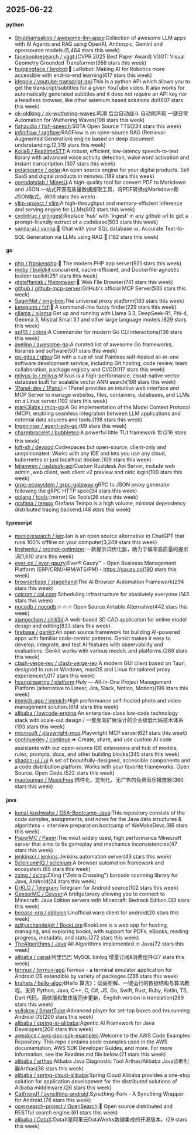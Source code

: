 ## 2025-06-22

#### python
* [Shubhamsaboo / awesome-llm-apps](https://github.com/Shubhamsaboo/awesome-llm-apps):Collection of awesome LLM apps with AI Agents and RAG using OpenAI, Anthropic, Gemini and opensource models.(5,464 stars this week)
* [facebookresearch / vggt](https://github.com/facebookresearch/vggt):[CVPR 2025 Best Paper Award] VGGT: Visual Geometry Grounded Transformer(956 stars this week)
* [huggingface / lerobot](https://github.com/huggingface/lerobot):🤗 LeRobot: Making AI for Robotics more accessible with end-to-end learning(617 stars this week)
* [jdepoix / youtube-transcript-api](https://github.com/jdepoix/youtube-transcript-api):This is a python API which allows you to get the transcript/subtitles for a given YouTube video. It also works for automatically generated subtitles and it does not require an API key nor a headless browser, like other selenium based solutions do!(607 stars this week)
* [ok-oldking / ok-wuthering-waves](https://github.com/ok-oldking/ok-wuthering-waves):鸣潮 后台自动战斗 自动刷声骸 一键日常 Automation for Wuthering Waves(198 stars this week)
* [fishaudio / fish-speech](https://github.com/fishaudio/fish-speech):SOTA Open Source TTS(234 stars this week)
* [infiniflow / ragflow](https://github.com/infiniflow/ragflow):RAGFlow is an open-source RAG (Retrieval-Augmented Generation) engine based on deep document understanding.(2,319 stars this week)
* [KoljaB / RealtimeSTT](https://github.com/KoljaB/RealtimeSTT):A robust, efficient, low-latency speech-to-text library with advanced voice activity detection, wake word activation and instant transcription.(307 stars this week)
* [polarsource / polar](https://github.com/polarsource/polar):An open source engine for your digital products. Sell SaaS and digital products in minutes.(189 stars this week)
* [opendatalab / MinerU](https://github.com/opendatalab/MinerU):A high-quality tool for convert PDF to Markdown and JSON.一站式开源高质量数据提取工具，将PDF转换成Markdown和JSON格式。(606 stars this week)
* [vllm-project / vllm](https://github.com/vllm-project/vllm):A high-throughput and memory-efficient inference and serving engine for LLMs(802 stars this week)
* [cyclotruc / gitingest](https://github.com/cyclotruc/gitingest):Replace 'hub' with 'ingest' in any github url to get a prompt-friendly extract of a codebase(503 stars this week)
* [vanna-ai / vanna](https://github.com/vanna-ai/vanna):🤖 Chat with your SQL database 📊. Accurate Text-to-SQL Generation via LLMs using RAG 🔄.(182 stars this week)

#### go
* [php / frankenphp](https://github.com/php/frankenphp):🧟 The modern PHP app server(921 stars this week)
* [moby / buildkit](https://github.com/moby/buildkit):concurrent, cache-efficient, and Dockerfile-agnostic builder toolkit(251 stars this week)
* [gtsteffaniak / filebrowser](https://github.com/gtsteffaniak/filebrowser):📂 Web File Browser(741 stars this week)
* [github / github-mcp-server](https://github.com/github/github-mcp-server):GitHub's official MCP Server(535 stars this week)
* [SagerNet / sing-box](https://github.com/SagerNet/sing-box):The universal proxy platform(183 stars this week)
* [junegunn / fzf](https://github.com/junegunn/fzf):🌸 A command-line fuzzy finder(229 stars this week)
* [ollama / ollama](https://github.com/ollama/ollama):Get up and running with Llama 3.3, DeepSeek-R1, Phi-4, Gemma 3, Mistral Small 3.1 and other large language models.(829 stars this week)
* [spf13 / cobra](https://github.com/spf13/cobra):A Commander for modern Go CLI interactions(136 stars this week)
* [avelino / awesome-go](https://github.com/avelino/awesome-go):A curated list of awesome Go frameworks, libraries and software(501 stars this week)
* [go-gitea / gitea](https://github.com/go-gitea/gitea):Git with a cup of tea! Painless self-hosted all-in-one software development service, including Git hosting, code review, team collaboration, package registry and CI/CD(117 stars this week)
* [milvus-io / milvus](https://github.com/milvus-io/milvus):Milvus is a high-performance, cloud-native vector database built for scalable vector ANN search(168 stars this week)
* [1Panel-dev / 1Panel](https://github.com/1Panel-dev/1Panel):🔥 1Panel provides an intuitive web interface and MCP Server to manage websites, files, containers, databases, and LLMs on a Linux server.(192 stars this week)
* [mark3labs / mcp-go](https://github.com/mark3labs/mcp-go):A Go implementation of the Model Context Protocol (MCP), enabling seamless integration between LLM applications and external data sources and tools.(198 stars this week)
* [Ingenimax / agent-sdk-go](https://github.com/Ingenimax/agent-sdk-go):(69 stars this week)
* [charmbracelet / bubbletea](https://github.com/charmbracelet/bubbletea):A powerful little TUI framework 🏗(216 stars this week)
* [loft-sh / devpod](https://github.com/loft-sh/devpod):Codespaces but open-source, client-only and unopinionated: Works with any IDE and lets you use any cloud, kubernetes or just localhost docker.(109 stars this week)
* [lejianwen / rustdesk-api](https://github.com/lejianwen/rustdesk-api):Custom Rustdesk Api Server, include web admin ,web client, web client v2 preview and oidc login(100 stars this week)
* [grpc-ecosystem / grpc-gateway](https://github.com/grpc-ecosystem/grpc-gateway):gRPC to JSON proxy generator following the gRPC HTTP spec(34 stars this week)
* [golang / tools](https://github.com/golang/tools):[mirror] Go Tools(26 stars this week)
* [grafana / tempo](https://github.com/grafana/tempo):Grafana Tempo is a high volume, minimal dependency distributed tracing backend.(48 stars this week)

#### typescript
* [menloresearch / jan](https://github.com/menloresearch/jan):Jan is an open source alternative to ChatGPT that runs 100% offline on your computer(3,249 stars this week)
* [linshenkx / prompt-optimizer](https://github.com/linshenkx/prompt-optimizer):一款提示词优化器，助力于编写高质量的提示词(1,610 stars this week)
* [ever-co / ever-gauzy](https://github.com/ever-co/ever-gauzy):Ever® Gauzy™ - Open Business Management Platform (ERP/CRM/HRM/ATS/PM) - https://gauzy.co(190 stars this week)
* [browserbase / stagehand](https://github.com/browserbase/stagehand):The AI Browser Automation Framework(294 stars this week)
* [calcom / cal.com](https://github.com/calcom/cal.com):Scheduling infrastructure for absolutely everyone.(143 stars this week)
* [nocodb / nocodb](https://github.com/nocodb/nocodb):🔥 🔥 🔥 Open Source Airtable Alternative(442 stars this week)
* [xiangechen / chili3d](https://github.com/xiangechen/chili3d):A web-based 3D CAD application for online model design and editing(833 stars this week)
* [firebase / genkit](https://github.com/firebase/genkit):An open source framework for building AI-powered apps with familiar code-centric patterns. Genkit makes it easy to develop, integrate, and test AI features with observability and evaluations. Genkit works with various models and platforms.(286 stars this week)
* [clash-verge-rev / clash-verge-rev](https://github.com/clash-verge-rev/clash-verge-rev):A modern GUI client based on Tauri, designed to run in Windows, macOS and Linux for tailored proxy experience(1,017 stars this week)
* [hcengineering / platform](https://github.com/hcengineering/platform):Huly — All-in-One Project Management Platform (alternative to Linear, Jira, Slack, Notion, Motion)(199 stars this week)
* [immich-app / immich](https://github.com/immich-app/immich):High performance self-hosted photo and video management solution.(814 stars this week)
* [alibaba / lowcode-engine](https://github.com/alibaba/lowcode-engine):An enterprise-class low-code technology stack with scale-out design / 一套面向扩展设计的企业级低代码技术体系(193 stars this week)
* [microsoft / playwright-mcp](https://github.com/microsoft/playwright-mcp):Playwright MCP server(621 stars this week)
* [continuedev / continue](https://github.com/continuedev/continue):⏩ Create, share, and use custom AI code assistants with our open-source IDE extensions and hub of models, rules, prompts, docs, and other building blocks(345 stars this week)
* [shadcn-ui / ui](https://github.com/shadcn-ui/ui):A set of beautifully-designed, accessible components and a code distribution platform. Works with your favorite frameworks. Open Source. Open Code.(522 stars this week)
* [maotoumao / MusicFree](https://github.com/maotoumao/MusicFree):插件化、定制化、无广告的免费音乐播放器(360 stars this week)

#### java
* [kunal-kushwaha / DSA-Bootcamp-Java](https://github.com/kunal-kushwaha/DSA-Bootcamp-Java):This repository consists of the code samples, assignments, and notes for the Java data structures & algorithms + interview preparation bootcamp of WeMakeDevs.(86 stars this week)
* [PaperMC / Paper](https://github.com/PaperMC/Paper):The most widely used, high performance Minecraft server that aims to fix gameplay and mechanics inconsistencies(47 stars this week)
* [jenkinsci / jenkins](https://github.com/jenkinsci/jenkins):Jenkins automation server(43 stars this week)
* [SeleniumHQ / selenium](https://github.com/SeleniumHQ/selenium):A browser automation framework and ecosystem.(65 stars this week)
* [zxing / zxing](https://github.com/zxing/zxing):ZXing ("Zebra Crossing") barcode scanning library for Java, Android(24 stars this week)
* [DrKLO / Telegram](https://github.com/DrKLO/Telegram):Telegram for Android source(102 stars this week)
* [GeyserMC / Geyser](https://github.com/GeyserMC/Geyser):A bridge/proxy allowing you to connect to Minecraft: Java Edition servers with Minecraft: Bedrock Edition.(33 stars this week)
* [bepass-org / oblivion](https://github.com/bepass-org/oblivion):Unofficial warp client for android(20 stars this week)
* [adityachandelgit / BookLore](https://github.com/adityachandelgit/BookLore):BookLore is a web app for hosting, managing, and exploring books, with support for PDFs, eBooks, reading progress, metadata, and stats.(272 stars this week)
* [TheAlgorithms / Java](https://github.com/TheAlgorithms/Java):All Algorithms implemented in Java(72 stars this week)
* [alibaba / canal](https://github.com/alibaba/canal):阿里巴巴 MySQL binlog 增量订阅&消费组件(27 stars this week)
* [termux / termux-app](https://github.com/termux/termux-app):Termux - a terminal emulator application for Android OS extendible by variety of packages.(236 stars this week)
* [krahets / hello-algo](https://github.com/krahets/hello-algo):《Hello 算法》：动画图解、一键运行的数据结构与算法教程。支持 Python, Java, C++, C, C#, JS, Go, Swift, Rust, Ruby, Kotlin, TS, Dart 代码。简体版和繁体版同步更新，English version in translation(289 stars this week)
* [yuliskov / SmartTube](https://github.com/yuliskov/SmartTube):Advanced player for set-top boxes and tvs running Android OS(200 stars this week)
* [alibaba / spring-ai-alibaba](https://github.com/alibaba/spring-ai-alibaba):Agentic AI Framework for Java Developers(209 stars this week)
* [awsdocs / aws-doc-sdk-examples](https://github.com/awsdocs/aws-doc-sdk-examples):Welcome to the AWS Code Examples Repository. This repo contains code examples used in the AWS documentation, AWS SDK Developer Guides, and more. For more information, see the Readme.md file below.(21 stars this week)
* [alibaba / arthas](https://github.com/alibaba/arthas):Alibaba Java Diagnostic Tool Arthas/Alibaba Java诊断利器Arthas(38 stars this week)
* [alibaba / spring-cloud-alibaba](https://github.com/alibaba/spring-cloud-alibaba):Spring Cloud Alibaba provides a one-stop solution for application development for the distributed solutions of Alibaba middleware.(26 stars this week)
* [Catfriend1 / syncthing-android](https://github.com/Catfriend1/syncthing-android):Syncthing-Fork - A Syncthing Wrapper for Android.(76 stars this week)
* [opensearch-project / OpenSearch](https://github.com/opensearch-project/OpenSearch):🔎 Open source distributed and RESTful search engine.(61 stars this week)
* [alibaba / DataX](https://github.com/alibaba/DataX):DataX是阿里云DataWorks数据集成的开源版本。(29 stars this week)
